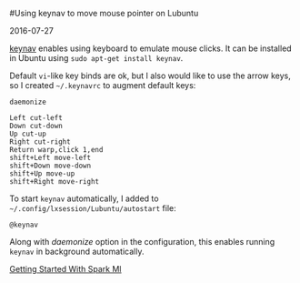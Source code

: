 #Using keynav to move mouse pointer on Lubuntu

2016-07-27

<!--- tags: linux -->

[keynav](http://www.semicomplete.com/projects/keynav/) enables using keyboard to emulate mouse clicks. It can be installed in Ubuntu using `sudo apt-get install keynav`. 

Default `vi`-like key binds are ok, but I also would like to use the arrow keys, so I created `~/.keynavrc` to augment default keys:

```
daemonize

Left cut-left
Down cut-down
Up cut-up
Right cut-right
Return warp,click 1,end
shift+Left move-left
shift+Down move-down
shift+Up move-up
shift+Right move-right
```

To start `keynav` automatically, I added to `~/.config/lxsession/Lubuntu/autostart` file:

```
@keynav
```

Along with *daemonize* option in the configuration, this enables running `keynav` in background automatically.

<ins class='nfooter'><a rel='next' id='fnext' href='#blog/2016/2016-07-26-Getting-Started-With-Spark-Ml.md'>Getting Started With Spark Ml</a></ins>
